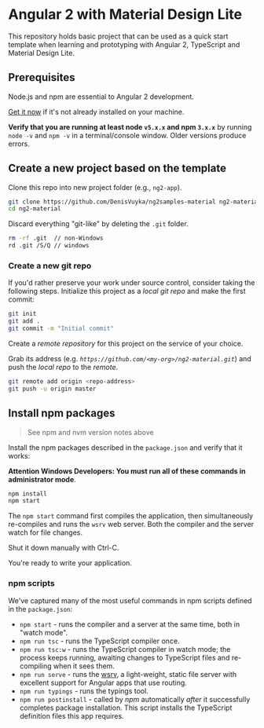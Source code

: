 # Angular 2 with Material Design Lite

This repository holds basic project that can be used as a quick start template when learning and prototyping with Angular 2, TypeScript and Material Design Lite.

## Prerequisites

Node.js and npm are essential to Angular 2 development.

<a href="https://docs.npmjs.com/getting-started/installing-node" target="_blank"
title="Installing Node.js and updating npm">Get it now</a>
if it's not already installed on your machine.

**Verify that you are running at least node `v5.x.x` and npm `3.x.x`**
by running `node -v` and `npm -v` in a terminal/console window.
Older versions produce errors.

## Create a new project based on the template

Clone this repo into new project folder (e.g., `ng2-app`).
```bash
git clone https://github.com/DenisVuyka/ng2samples-material ng2-material
cd ng2-material
```

Discard everything "git-like" by deleting the `.git` folder.
```bash
rm -rf .git  // non-Windows
rd .git /S/Q // windows
```

### Create a new git repo

If you'd rather preserve your work under source control, consider taking the following steps.
Initialize this project as a *local git repo* and make the first commit:
```bash
git init
git add .
git commit -m "Initial commit"
```

Create a *remote repository* for this project on the service of your choice.

Grab its address (e.g. *`https://github.com/<my-org>/ng2-material.git`*) and push the *local repo* to the *remote*.
```bash
git remote add origin <repo-address>
git push -u origin master
```

## Install npm packages

> See npm and nvm version notes above

Install the npm packages described in the `package.json` and verify that it works:

**Attention Windows Developers:  You must run all of these commands in administrator mode**.

```bash
npm install
npm start
```

The `npm start` command first compiles the application,
then simultaneously re-compiles and runs the `wsrv` web server.
Both the compiler and the server watch for file changes.

Shut it down manually with Ctrl-C.

You're ready to write your application.

### npm scripts

We've captured many of the most useful commands in npm scripts defined in the `package.json`:

* `npm start` - runs the compiler and a server at the same time, both in "watch mode".
* `npm run tsc` - runs the TypeScript compiler once.
* `npm run tsc:w` - runs the TypeScript compiler in watch mode; the process keeps running, awaiting changes to TypeScript files and re-compiling when it sees them.
* `npm run serve` - runs the [wsrv](https://www.npmjs.com/package/wsrv), a light-weight, static file server with excellent support for Angular apps that use routing.
* `npm run typings` - runs the typings tool.
* `npm run postinstall` - called by *npm* automatically *after* it successfully completes package installation. This script installs the TypeScript definition files this app requires.
